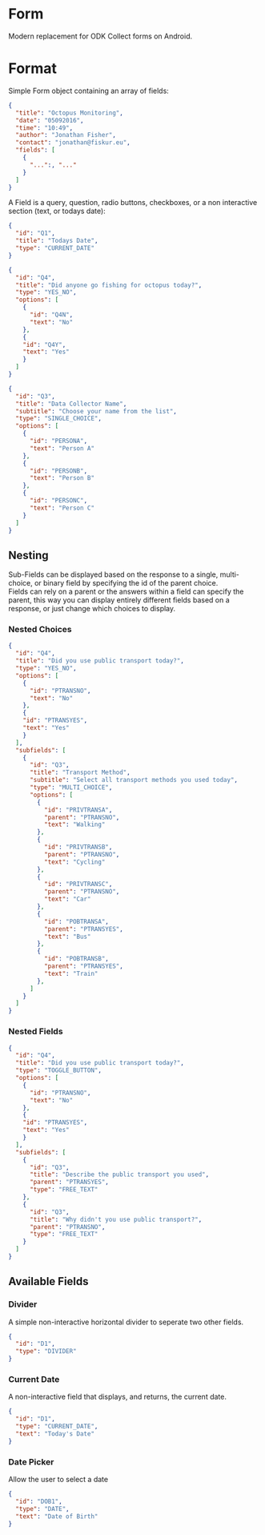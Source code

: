 # Form
Modern replacement for ODK Collect forms on Android.

# Format

Simple Form object containing an array of fields:

```json
{
  "title": "Octopus Monitoring",
  "date": "05092016",
  "time": "10:49",
  "author": "Jonathan Fisher",
  "contact": "jonathan@fiskur.eu",
  "fields": [
    {
      "...":, "..."
    }
  ]
}
```

A Field is a query, question, radio buttons, checkboxes, or a non interactive section (text, or todays date):

```json
{
  "id": "Q1",
  "title": "Todays Date",
  "type": "CURRENT_DATE"
}
```

```json
{
  "id": "Q4",
  "title": "Did anyone go fishing for octopus today?",
  "type": "YES_NO",
  "options": [
    {
      "id": "Q4N",
      "text": "No"
    },
    {
    "id": "Q4Y",
    "text": "Yes"
    }
  ]
}
```

```json
{
  "id": "Q3",
  "title": "Data Collector Name",
  "subtitle": "Choose your name from the list",
  "type": "SINGLE_CHOICE",
  "options": [
    {
      "id": "PERSONA",
      "text": "Person A"
    },
    {
      "id": "PERSONB",
      "text": "Person B"
    },
    {
      "id": "PERSONC",
      "text": "Person C"
    }
  ]
}
```

## Nesting

Sub-Fields can be displayed based on the response to a single, multi-choice, or binary field by specifying the id of the parent choice.  
Fields can rely on a parent or the answers within a field can specify the parent, this way you can display entirely different fields based on a response, or just change which choices to display.

### Nested Choices

```json
{
  "id": "Q4",
  "title": "Did you use public transport today?",
  "type": "YES_NO",
  "options": [
    {
      "id": "PTRANSNO",
      "text": "No"
    },
    {
    "id": "PTRANSYES",
    "text": "Yes"
    }
  ],
  "subfields": [
    {
      "id": "Q3",
      "title": "Transport Method",
      "subtitle": "Select all transport methods you used today",
      "type": "MULTI_CHOICE",
      "options": [
        {
          "id": "PRIVTRANSA",
          "parent": "PTRANSNO",
          "text": "Walking"
        },
        {
          "id": "PRIVTRANSB",
          "parent": "PTRANSNO",
          "text": "Cycling"
        },
        {
          "id": "PRIVTRANSC",
          "parent": "PTRANSNO",
          "text": "Car"
        },
        {
          "id": "POBTRANSA",
          "parent": "PTRANSYES",
          "text": "Bus"
        },
        {
          "id": "POBTRANSB",
          "parent": "PTRANSYES",
          "text": "Train"
        },
      ]
    }
  ]
}
```

### Nested Fields

```json
{
  "id": "Q4",
  "title": "Did you use public transport today?",
  "type": "TOGGLE_BUTTON",
  "options": [
    {
      "id": "PTRANSNO",
      "text": "No"
    },
    {
    "id": "PTRANSYES",
    "text": "Yes"
    }
  ],
  "subfields": [
    {
      "id": "Q3",
      "title": "Describe the public transport you used",
      "parent": "PTRANSYES",
      "type": "FREE_TEXT"
    },
    {
      "id": "Q3",
      "title": "Why didn't you use public transport?",
      "parent": "PTRANSNO",
      "type": "FREE_TEXT"
    }
  ]
}
```

## Available Fields

### Divider

A simple non-interactive horizontal divider to seperate two other fields.

```json
{
  "id": "D1",
  "type": "DIVIDER"
}
```

### Current Date

A non-interactive field that displays, and returns, the current date.

```json
{
  "id": "D1",
  "type": "CURRENT_DATE",
  "text": "Today's Date"
}
```

### Date Picker

Allow the user to select a date

```json
{
  "id": "DOB1",
  "type": "DATE",
  "text": "Date of Birth"
}
```




